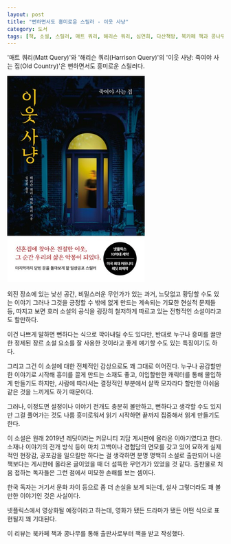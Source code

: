 ```yaml
---
layout: post
title: "뻔하면서도 흥미로운 스릴러 - 이웃 사냥"
category: 도서
tags: [책, 소설, 스릴러, 매트 쿼리, 해리슨 쿼리, 심연희, 다산책방, 북카페 책과 콩나무, 서평]
---
```


'매트 쿼리(Matt Query)'와
'해리슨 쿼리(Harrison Query)'의
'이웃 사냥: 죽여야 사는 집(Old Country)'은
뻔하면서도 흥미로운 스릴러다.

![표지](/images/book/old-country-book-h480.jpg)

외진 장소에 있는 낯선 공간,
비밀스러운 무언가가 있는 과거,
느닷없고 황당할 수도 있는 이야기
그러나 그것을 긍정할 수 밖에 없게 만드는
계속되는 기묘한 현실적 문제들 등,
따지고 보면 호러 소설의 공식을 굉장히 철저하게 따르고 있는 전형적인 소설이라고도 할만하다.

이건 나쁘게 말하면 뻔하다는 식으로 깍아내릴 수도 있다만,
반대로 누구나 흥미를 끌만한 정제된 장르 소설 요소를 잘 사용한 것이라고 좋게 얘기할 수도 있는 특징이기도 하다.

그리고 그건 이 소설에 대한 전체적인 감상으로도 꽤 그대로 이어진다.
누구나 공감할만한 이야기로 시작해 흥미를 끌게 만드는 소재도 좋고,
이입할만한 캐릭터를 통해 몰입하게 만들기도 하지만,
사람에 따라서는 결정적인 부분에서 살짝 모자라다 할만한 아쉬움 같은 것을 느끼게도 하기 때문이다.

그러나, 이정도면 설정이나 이야기 전개도 충분히 볼만하고,
뻔하다고 생각할 수도 있지만
그걸 풀어가는 것도 나름 흥미로워서
읽기 시작하면 끝까지 집중해서 읽게 만들기도 한다.

이 소설은 원래 2019년 레딧이라는 커뮤니티 괴담 게시판에 올라온 이야기였다고 한다.
소재나 이야기의 전개 방식 등이
마치 고백이나 경험담의 면모를 갖고 있어
묘하게 실제적인 현장감, 공포감을 일으킬만 하다는 걸 생각하면
분명 명백히 소설로 출판되어 나온 책보다는
게시판에 올라온 글이었을 때 더 섬뜩한 무언가가 있었을 것 같다.
출판물로 처음 접하는 독자들은 그런 점에서 미묘한 손해를 보는 셈이다.

한국 독자는 거기서 문화 차이 등으로 좀 더 손실을 보게 되는데,
설사 그렇더라도 꽤 볼만한 이야기인 것은 사실이다.

넷플릭스에서 영상화될 예정이라고 하는데,
영화가 됐든 드라마가 됐든 어떤 식으로 표현될지 꽤 기대된다.



<div class="im im-info">
이 리뷰는 북카페 책과 콩나무를 통해 출판사로부터 책을 받고 작성했다.
</div>
